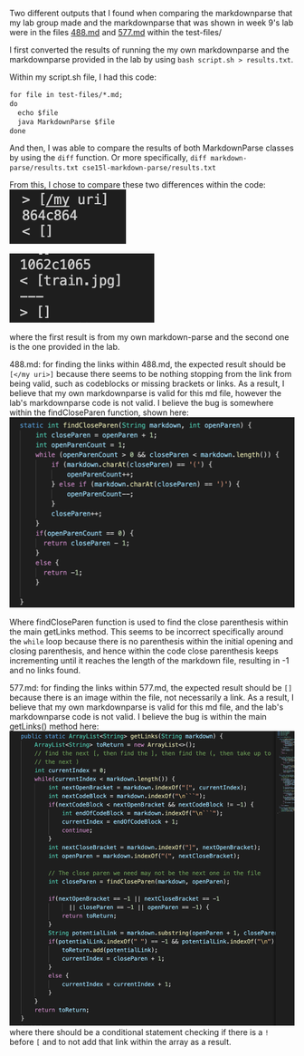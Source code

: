 Two different outputs that I found when comparing the markdownparse that my lab group made and the markdownparse that was shown in week 9's lab were in the files [488.md](https://michaeleung.github.io/cse15l-lab-reports/488.html) and [577.md](https://michaeleung.github.io/cse15l-lab-reports/577.html) within the test-files/ 

I first converted the results of running the my own markdownparse and the markdownparse provided in the lab by using `bash script.sh > results.txt`. 

Within my script.sh file, I had this code: 
```
for file in test-files/*.md;
do
  echo $file
  java MarkdownParse $file
done
```

And then, I was able to compare the results of both MarkdownParse classes by using the `diff` function. Or more specifically, `diff markdown-parse/results.txt cse15l-markdown-parse/results.txt`


From this, I chose to compare these two differences within the code: 
![image](488.png)

![image](577.png)

where the first result is from my own markdown-parse and the second one is the one provided in the lab. 

488.md:
for finding the links within 488.md, the expected result should be `[</my uri>]` because there seems to be nothing stopping from the link from being valid, such as codeblocks or missing brackets or links. As a result, I believe that my own markdownparse is valid for this md file, however the lab's markdownparse code is not valid. I believe the bug is somewhere within the findCloseParen function, shown here: 
![image](findCloseParen.png)

Where findCloseParen function is used to find the close parenthesis within the main getLinks method. This seems to be incorrect specifically around the `while` loop because there is no parenthesis within the initial opening and closing parenthesis, and hence within the code close parenthesis keeps incrementing until it reaches the length of the markdown file, resulting in -1 and no links found. 

577.md:
for finding the links within 577.md, the expected result should be `[]` because there is an image within the file, not necessarily a link. As a result, I believe that my own markdownparse is valid for this md file, and the lab's markdownparse code is not valid. I believe the bug is within the main getLinks() method here:
![image](getLinks.png)
where there should be a conditional statement checking if there is a `!` before `[` and to not add that link within the array as a result. 

